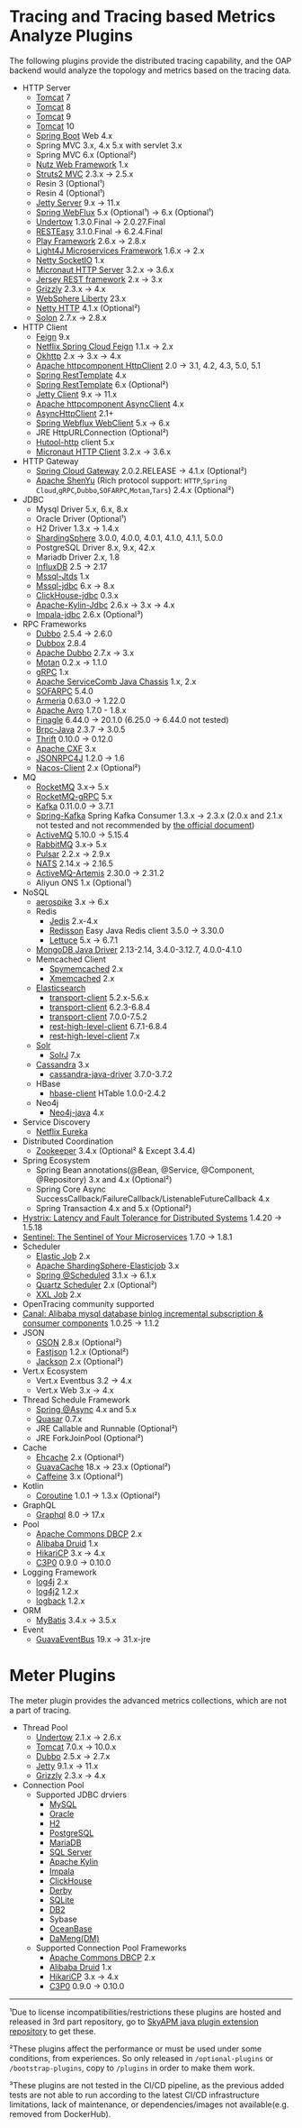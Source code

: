 # Tracing and Tracing based Metrics Analyze Plugins
The following plugins provide the distributed tracing capability, and the OAP backend would analyze the topology and
metrics based on the tracing data.

* HTTP Server
  * [Tomcat](https://github.com/apache/tomcat) 7
  * [Tomcat](https://github.com/apache/tomcat) 8
  * [Tomcat](https://github.com/apache/tomcat) 9
  * [Tomcat](https://github.com/apache/tomcat) 10
  * [Spring Boot](https://github.com/spring-projects/spring-boot) Web 4.x
  * Spring MVC 3.x, 4.x 5.x with servlet 3.x
  * Spring MVC 6.x (Optional²)
  * [Nutz Web Framework](https://github.com/nutzam/nutz)  1.x
  * [Struts2 MVC](http://struts.apache.org/)  2.3.x -> 2.5.x
  * Resin 3 (Optional¹)
  * Resin 4 (Optional¹)
  * [Jetty Server](http://www.eclipse.org/jetty/) 9.x -> 11.x
  * [Spring WebFlux](https://docs.spring.io/spring/docs/current/spring-framework-reference/web-reactive.html) 5.x (Optional¹) -> 6.x (Optional¹)
  * [Undertow](http://undertow.io/)  1.3.0.Final -> 2.0.27.Final
  * [RESTEasy](https://resteasy.dev/)  3.1.0.Final -> 6.2.4.Final
  * [Play Framework](https://www.playframework.com/) 2.6.x -> 2.8.x
  * [Light4J Microservices Framework](https://doc.networknt.com/) 1.6.x -> 2.x
  * [Netty SocketIO](https://github.com/mrniko/netty-socketio) 1.x
  * [Micronaut HTTP Server](https://github.com/micronaut-projects/micronaut-core) 3.2.x -> 3.6.x
  * [Jersey REST framework](https://github.com/eclipse-ee4j/jersey) 2.x -> 3.x
  * [Grizzly](https://github.com/eclipse-ee4j/grizzly) 2.3.x -> 4.x
  * [WebSphere Liberty](https://github.com/OpenLiberty/open-liberty) 23.x
  * [Netty HTTP](https://github.com/netty/netty) 4.1.x (Optional²)
  * [Solon](https://github.com/opensolon/solon) 2.7.x -> 2.8.x
* HTTP Client
  * [Feign](https://github.com/OpenFeign/feign) 9.x
  * [Netflix Spring Cloud Feign](https://github.com/spring-cloud/spring-cloud-openfeign) 1.1.x -> 2.x
  * [Okhttp](https://github.com/square/okhttp) 2.x -> 3.x -> 4.x
  * [Apache httpcomponent HttpClient](http://hc.apache.org/) 2.0 -> 3.1, 4.2, 4.3, 5.0, 5.1
  * [Spring RestTemplate](https://github.com/spring-projects/spring-framework) 4.x
  * [Spring RestTemplate](https://github.com/spring-projects/spring-framework) 6.x (Optional²)
  * [Jetty Client](http://www.eclipse.org/jetty/) 9.x -> 11.x
  * [Apache httpcomponent AsyncClient](https://hc.apache.org/httpcomponents-asyncclient-4.1.x/) 4.x
  * [AsyncHttpClient](https://github.com/AsyncHttpClient/async-http-client) 2.1+
  * [Spring Webflux WebClient](https://github.com/spring-projects/spring-framework/tree/main/spring-webflux) 5.x -> 6.x
  * JRE HttpURLConnection (Optional²)
  * [Hutool-http](https://www.hutool.cn/) client 5.x
  * [Micronaut HTTP Client](https://github.com/micronaut-projects/micronaut-core) 3.2.x -> 3.6.x
* HTTP Gateway
  * [Spring Cloud Gateway](https://spring.io/projects/spring-cloud-gateway) 2.0.2.RELEASE -> 4.1.x (Optional²)
  * [Apache ShenYu](https://shenyu.apache.org) (Rich protocol support: `HTTP`,`Spring Cloud`,`gRPC`,`Dubbo`,`SOFARPC`,`Motan`,`Tars`) 2.4.x (Optional²)
* JDBC
  * Mysql Driver 5.x, 6.x, 8.x
  * Oracle Driver (Optional¹)
  * H2 Driver 1.3.x -> 1.4.x
  * [ShardingSphere](https://github.com/apache/shardingsphere) 3.0.0, 4.0.0, 4.0.1, 4.1.0, 4.1.1, 5.0.0
  * PostgreSQL Driver 8.x, 9.x, 42.x
  * Mariadb Driver 2.x, 1.8
  * [InfluxDB](https://github.com/influxdata/influxdb-java) 2.5 -> 2.17
  * [Mssql-Jtds](https://github.com/milesibastos/jTDS) 1.x
  * [Mssql-jdbc](https://github.com/microsoft/mssql-jdbc) 6.x -> 8.x
  * [ClickHouse-jdbc](https://github.com/ClickHouse/clickhouse-jdbc) 0.3.x
  * [Apache-Kylin-Jdbc](https://github.com/apache/kylin.git) 2.6.x -> 3.x -> 4.x
  * [Impala-jdbc](https://www.cloudera.com/downloads/connectors/impala/jdbc/2-6-29.html) 2.6.x (Optional³)
* RPC Frameworks
  * [Dubbo](https://github.com/alibaba/dubbo) 2.5.4 -> 2.6.0
  * [Dubbox](https://github.com/dangdangdotcom/dubbox) 2.8.4
  * [Apache Dubbo](https://github.com/apache/dubbo) 2.7.x -> 3.x
  * [Motan](https://github.com/weibocom/motan) 0.2.x -> 1.1.0
  * [gRPC](https://github.com/grpc/grpc-java) 1.x
  * [Apache ServiceComb Java Chassis](https://github.com/apache/servicecomb-java-chassis) 1.x, 2.x
  * [SOFARPC](https://github.com/alipay/sofa-rpc) 5.4.0
  * [Armeria](https://github.com/line/armeria) 0.63.0 -> 1.22.0
  * [Apache Avro](http://avro.apache.org) 1.7.0 - 1.8.x
  * [Finagle](https://github.com/twitter/finagle) 6.44.0 -> 20.1.0  (6.25.0 -> 6.44.0 not tested)
  * [Brpc-Java](https://github.com/baidu/brpc-java) 2.3.7 -> 3.0.5
  * [Thrift](https://github.com/apache/thrift/tree/master/lib/java) 0.10.0 -> 0.12.0
  * [Apache CXF](https://github.com/apache/cxf) 3.x
  * [JSONRPC4J](https://github.com/briandilley/jsonrpc4j) 1.2.0 -> 1.6
  * [Nacos-Client](https://github.com/alibaba/nacos) 2.x (Optional²)
* MQ
  * [RocketMQ](https://github.com/apache/rocketmq) 3.x-> 5.x
  * [RocketMQ-gRPC](http://github.com/apache/rocketmq-clients) 5.x
  * [Kafka](http://kafka.apache.org) 0.11.0.0 -> 3.7.1
  * [Spring-Kafka](https://github.com/spring-projects/spring-kafka) Spring Kafka Consumer 1.3.x -> 2.3.x (2.0.x and 2.1.x not tested and not recommended by [the official document](https://spring.io/projects/spring-kafka))
  * [ActiveMQ](https://github.com/apache/activemq) 5.10.0 -> 5.15.4
  * [RabbitMQ](https://www.rabbitmq.com/) 3.x-> 5.x
  * [Pulsar](http://pulsar.apache.org) 2.2.x -> 2.9.x
  * [NATS](https://github.com/nats-io/nats.java) 2.14.x -> 2.16.5
  * [ActiveMQ-Artemis](https://github.com/apache/activemq) 2.30.0 -> 2.31.2
  * Aliyun ONS 1.x (Optional¹)
* NoSQL
  * [aerospike](https://github.com/aerospike/aerospike-client-java) 3.x -> 6.x
  * Redis
    * [Jedis](https://github.com/xetorthio/jedis) 2.x-4.x
    * [Redisson](https://github.com/redisson/redisson) Easy Java Redis client 3.5.0 -> 3.30.0 
    * [Lettuce](https://github.com/lettuce-io/lettuce-core) 5.x -> 6.7.1
  * [MongoDB Java Driver](https://github.com/mongodb/mongo-java-driver) 2.13-2.14, 3.4.0-3.12.7, 4.0.0-4.1.0
  * Memcached Client
    * [Spymemcached](https://github.com/couchbase/spymemcached) 2.x
    * [Xmemcached](https://github.com/killme2008/xmemcached) 2.x
  * [Elasticsearch](https://github.com/elastic/elasticsearch)
    * [transport-client](https://github.com/elastic/elasticsearch/tree/v5.2.0/client/transport) 5.2.x-5.6.x
    * [transport-client](https://github.com/elastic/elasticsearch/tree/v6.2.3/client/transport) 6.2.3-6.8.4
    * [transport-client](https://github.com/elastic/elasticsearch/tree/7.0/client/transport) 7.0.0-7.5.2
    * [rest-high-level-client](https://www.elastic.co/guide/en/elasticsearch/client/java-rest/6.7/index.html) 6.7.1-6.8.4
    * [rest-high-level-client](https://www.elastic.co/guide/en/elasticsearch/client/java-rest/7.0/java-rest-high.html) 7.x
  * [Solr](https://github.com/apache/solr/)
    * [SolrJ](https://github.com/apache/solr/tree/main/solr/solrj) 7.x
  * [Cassandra](https://github.com/apache/cassandra) 3.x
    * [cassandra-java-driver](https://github.com/datastax/java-driver) 3.7.0-3.7.2
  * HBase
    * [hbase-client](https://github.com/apache/hbase) HTable 1.0.0-2.4.2
  * Neo4j
    * [Neo4j-java](https://neo4j.com/docs/java-manual/current/) 4.x
* Service Discovery
  * [Netflix Eureka](https://github.com/Netflix/eureka)
* Distributed Coordination
  * [Zookeeper](https://github.com/apache/zookeeper) 3.4.x (Optional² & Except 3.4.4)
* Spring Ecosystem
  * Spring Bean annotations(@Bean, @Service, @Component, @Repository) 3.x and 4.x (Optional²)
  * Spring Core Async SuccessCallback/FailureCallback/ListenableFutureCallback 4.x
  * Spring Transaction 4.x and 5.x (Optional²)
* [Hystrix: Latency and Fault Tolerance for Distributed Systems](https://github.com/Netflix/Hystrix) 1.4.20 -> 1.5.18
* [Sentinel: The Sentinel of Your Microservices](https://github.com/alibaba/Sentinel) 1.7.0 -> 1.8.1
* Scheduler
  * [Elastic Job](https://github.com/elasticjob/elastic-job) 2.x
  * [Apache ShardingSphere-Elasticjob](https://github.com/apache/shardingsphere-elasticjob) 3.x
  * [Spring @Scheduled](https://github.com/spring-projects/spring-framework) 3.1.x -> 6.1.x
  * [Quartz Scheduler](https://github.com/quartz-scheduler/quartz) 2.x (Optional²)
  * [XXL Job](https://github.com/xuxueli/xxl-job) 2.x
* OpenTracing community supported
* [Canal: Alibaba mysql database binlog incremental subscription & consumer components](https://github.com/alibaba/canal) 1.0.25 -> 1.1.2
* JSON
  * [GSON](https://github.com/google/gson) 2.8.x (Optional²)
  * [Fastjson](https://github.com/alibaba/fastjson) 1.2.x (Optional²)
  * [Jackson](https://github.com/FasterXML/jackson) 2.x (Optional²)
* Vert.x Ecosystem
  * Vert.x Eventbus 3.2 -> 4.x
  * Vert.x Web 3.x -> 4.x
* Thread Schedule Framework
  * [Spring @Async](https://github.com/spring-projects/spring-framework) 4.x and 5.x
  * [Quasar](https://github.com/puniverse/quasar) 0.7.x
  * JRE Callable and Runnable (Optional²)
  * JRE ForkJoinPool (Optional²)
* Cache
  * [Ehcache](https://www.ehcache.org/) 2.x (Optional²)
  * [GuavaCache](https://github.com/google/guava) 18.x -> 23.x (Optional²)
  * [Caffeine](https://github.com/ben-manes/caffeine) 3.x (Optional²)
* Kotlin
  * [Coroutine](https://kotlinlang.org/docs/coroutines-overview.html) 1.0.1 -> 1.3.x (Optional²)
* GraphQL
  * [Graphql](https://github.com/graphql-java) 8.0 -> 17.x
* Pool
  * [Apache Commons DBCP](https://github.com/apache/commons-dbcp) 2.x
  * [Alibaba Druid](https://github.com/alibaba/druid) 1.x
  * [HikariCP](https://github.com/brettwooldridge/HikariCP) 3.x -> 4.x
  * [C3P0](https://github.com/swaldman/c3p0) 0.9.0 -> 0.10.0
* Logging Framework
  * [log4j](https://github.com/apache/log4j) 2.x
  * [log4j2](https://github.com/apache/logging-log4j2) 1.2.x
  * [logback](https://github.com/qos-ch/logback) 1.2.x
* ORM
  * [MyBatis](https://github.com/mybatis/mybatis-3) 3.4.x -> 3.5.x
* Event
  * [GuavaEventBus](https://github.com/google/guava) 19.x -> 31.x-jre

# Meter Plugins
The meter plugin provides the advanced metrics collections, which are not a part of tracing.

* Thread Pool
  * [Undertow](https://github.com/undertow-io/undertow) 2.1.x -> 2.6.x
  * [Tomcat](https://github.com/apache/tomcat) 7.0.x -> 10.0.x
  * [Dubbo](https://github.com/apache/dubbo) 2.5.x -> 2.7.x
  * [Jetty](https://github.com/eclipse/jetty.project) 9.1.x -> 11.x
  * [Grizzly](https://github.com/eclipse-ee4j/grizzly) 2.3.x -> 4.x
* Connection Pool
  * Supported JDBC drviers
    * [MySQL](https://www.mysql.com/)
    * [Oracle](https://www.oracle.com/)
    * [H2](https://h2database.com/html/main.html)
    * [PostgreSQL](https://www.postgresql.org/)
    * [MariaDB](https://mariadb.org/)
    * [SQL Server](https://www.microsoft.com/en-us/sql-server/)
    * [Apache Kylin](https://kylin.apache.org/)
    * [Impala](https://impala.apache.org/)
    * [ClickHouse](https://clickhouse.com/)
    * [Derby](https://db.apache.org/derby/)
    * [SQLite](https://www.sqlite.org/index.html)
    * [DB2](https://www.ibm.com/products/db2/database)
    * Sybase
    * [OceanBase](https://www.oceanbase.com/)
    * [DaMeng(DM)](https://www.dameng.com/)
  * Supported Connection Pool Frameworks
    * [Apache Commons DBCP](https://github.com/apache/commons-dbcp) 2.x
    * [Alibaba Druid](https://github.com/alibaba/druid) 1.x
    * [HikariCP](https://github.com/brettwooldridge/HikariCP) 3.x -> 4.x    
    * [C3P0](https://github.com/swaldman/c3p0) 0.9.0 -> 0.10.0
  
___
¹Due to license incompatibilities/restrictions these plugins are hosted and released in 3rd part repository,
 go to [SkyAPM java plugin extension repository](https://github.com/SkyAPM/java-plugin-extensions) to get these.

²These plugins affect the performance or must be used under some conditions, from experiences. So only released in `/optional-plugins` or `/bootstrap-plugins`, copy to `/plugins` in order to make them work.

³These plugins are not tested in the CI/CD pipeline, as the previous added tests are not able to run according to the latest
CI/CD infrastructure limitations, lack of maintenance, or dependencies/images not available(e.g. removed from DockerHub). 
